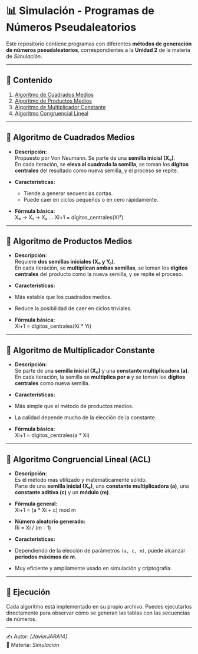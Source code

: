 # 📊 Simulación - Programas de Números Pseudaleatorios  

Este repositorio contiene programas con diferentes **métodos de generación de números pseudaleatorios**, correspondientes a la **Unidad 2** de la materia de *Simulación*.  

---

## 📌 Contenido
1. [Algoritmo de Cuadrados Medios](#-algoritmo-de-cuadrados-medios)  
2. [Algoritmo de Productos Medios](#-algoritmo-de-productos-medios)  
3. [Algoritmo de Multiplicador Constante](#-algoritmo-de-multiplicador-constante)  
4. [Algoritmo Congruencial Lineal](#-algoritmo-congruencial-lineal)  

---

## 🔹 Algoritmo de Cuadrados Medios  
- **Descripción:**  
  Propuesto por Von Neumann. Se parte de una **semilla inicial (X₀)**.  
  En cada iteración, se **eleva al cuadrado la semilla**, se toman los **dígitos centrales** del resultado como nueva semilla, y el proceso se repite.  

- **Características:**  
  - Tiende a generar secuencias cortas.  
  - Puede caer en ciclos pequeños o en cero rápidamente.  

- **Fórmula básica:**  
X₀ → X₁ → X₂ …
Xi+1 = dígitos_centrales(Xi²)

---

## 🔹 Algoritmo de Productos Medios  
- **Descripción:**  
Requiere **dos semillas iniciales (X₀ y Y₀)**.  
En cada iteración, se **multiplican ambas semillas**, se toman los **dígitos centrales** del producto como la nueva semilla, y se repite el proceso.  

- **Características:**  
- Más estable que los cuadrados medios.  
- Reduce la posibilidad de caer en ciclos triviales.  

- **Fórmula básica:**  
Xi+1 = dígitos_centrales(Xi * Yi)

---

## 🔹 Algoritmo de Multiplicador Constante  
- **Descripción:**  
Se parte de una **semilla inicial (X₀)** y una **constante multiplicadora (a)**.  
En cada iteración, la semilla se **multiplica por a** y se toman los **dígitos centrales** como nueva semilla.  

- **Características:**  
- Más simple que el método de productos medios.  
- La calidad depende mucho de la elección de la constante.  

- **Fórmula básica:**  
Xi+1 = dígitos_centrales(a * Xi)

---

## 🔹 Algoritmo Congruencial Lineal (ACL)  
- **Descripción:**  
Es el método más utilizado y matemáticamente sólido.  
Parte de una **semilla inicial (X₀)**, una **constante multiplicadora (a)**, una **constante aditiva (c)** y un **módulo (m)**.  

- **Fórmula general:**  
Xi+1 = (a * Xi + c) mod m

- **Número aleatorio generado:**  
Ri = Xi / (m - 1)

- **Características:**  
- Dependiendo de la elección de parámetros `(a, c, m)`, puede alcanzar **periodos máximos de m**.  
- Muy eficiente y ampliamente usado en simulación y criptografía.  

---

## 🚀 Ejecución
Cada algoritmo está implementado en su propio archivo. Puedes ejecutarlos directamente para observar cómo se generan las tablas con las secuencias de números.  

---
✍️ Autor: *[JavierJARA14]*  
📅 Materia: *Simulación*  
